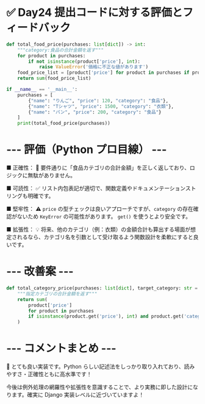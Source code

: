 # ✅ Day24 提出コードに対する評価とフィードバック

```python
def total_food_price(purchases: list[dict]) -> int:
    """category:食品の合計金額を返す"""
    for product in purchases:
        if not isinstance(product['price'], int):
            raise ValueError('価格に不正な値があります')
    food_price_list = [product['price'] for product in purchases if product['category'] == "食品"]
    return sum(food_price_list)

if __name__ == '__main__':
    purchases = [
        {"name": "りんご", "price": 120, "category": "食品"},
        {"name": "Tシャツ", "price": 1500, "category": "衣類"},
        {"name": "パン", "price": 200, "category": "食品"}
    ]
    print(total_food_price(purchases))
```

# --- 評価（Python プロ目線） ---

■ 正確性：
🎯 要件通りに「食品カテゴリの合計金額」を正しく返しており、ロジックに無駄がありません。

■ 可読性：
✅ リスト内包表記が適切で、関数定義やドキュメンテーションストリングも明確です。

■ 堅牢性：
⚠️ `price` の型チェックは良いアプローチですが、`category` の存在確認がないため `KeyError` の可能性があります。
`get()` を使うとより安全です。

■ 拡張性：
💡 将来、他のカテゴリ（例：衣類）の金額合計も算出する場面が想定されるなら、カテゴリ名を引数として受け取るよう関数設計を柔軟にすると良いです。

# --- 改善案 ---

```python
def total_category_price(purchases: list[dict], target_category: str = "食品") -> int:
    """指定カテゴリの合計金額を返す"""
    return sum(
        product['price']
        for product in purchases
        if isinstance(product.get('price'), int) and product.get('category') == target_category
    )
```

# --- コメントまとめ ---

🎉 とても良い実装です。Python らしい記述法をしっかり取り入れており、読みやすさ・正確性ともに高水準です！

今後は例外処理の網羅性や拡張性を意識することで、より実務に即した設計になります。確実に Django 実装レベルに近づいていますよ！
